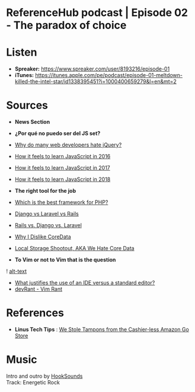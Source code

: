 # ReferenceHub podcast | Episode 02 - The paradox of choice

# Listen
- **Spreaker:** https://www.spreaker.com/user/8193216/episode-01
- **iTunes:** https://itunes.apple.com/pe/podcast/episode-01-meltdown-killed-the-intel-star/id1338395451?i=1000400659279&l=en&mt=2

# Sources

* **News Section**

* **¿Por qué no puedo ser del JS set?**

* [Why do many web developers hate jQuery?](https://medium.com/@simonhamp/why-do-many-web-developers-hate-jquery-2c1a6fba0b96)
* [How it feels to learn JavaScript in 2016](https://hackernoon.com/how-it-feels-to-learn-javascript-in-2016-d3a717dd577f)
* [How it feels to learn JavaScript in 2017](https://medium.com/front-end-hacking/how-it-feels-to-learn-javascript-in-2017-a934b801fbe)
* [How it feels to learn JavaScript in 2018](https://codeburst.io/how-it-feels-to-learn-javascript-in-2018-6b2cf7abb6aa)

* **The right tool for the job**

* [Which is the best framework for PHP?](https://www.quora.com/Which-is-the-best-framework-for-PHP)
* [Django vs Laravel vs Rails](http://www.findalltogether.com/post/django-vs-laravel-vs-rails/)
* [Rails vs. Django vs. Laravel](https://stackshare.io/stackups/django-vs-laravel-vs-rails)
* [Why I Dislike CoreData](http://gopalkri.com/2017/04/26/Why-I-Dislike-Coredata/)
* [Local Storage Shootout, AKA We Hate Core Data](http://sharedinstance.com/7)

* **To Vim or not to Vim that is the question**

! [alt-text](https://imgur.com/CVpc7nD "How it feels to use Vim")
* [What justifies the use of an IDE versus a standard editor?](https://softwareengineering.stackexchange.com/questions/20950/what-justifies-the-use-of-an-ide-versus-a-standard-editor)
* [devRant - Vim Rant](https://devrant.com/rants/137997/are-people-using-vim-doing-it-for-the-sake-of-it-is-there-such-a-thing-as-a-vim)

# References

* **Linus Tech Tips** : [We Stole Tampons from the Cashier-less Amazon Go Store](https://www.youtube.com/watch?v=vorkmWa7He8)

# Music

  Intro and outro by [HookSounds](https://www.hooksounds.com)  
  Track: Energetic Rock
